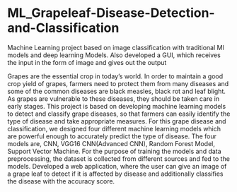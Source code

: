 # ML_Grapeleaf-Disease-Detection-and-Classification
Machine Learning project based on image classification with traditional Ml models and deep learning Models. Also developed a GUI, which receives the input in the form of image and gives out the output

Grapes are the essential crop in today’s
world. In order to maintain a good crop yield of
grapes, farmers need to protect them from many
diseases and some of the common diseases are black
measles, black rot and leaf blight. As grapes are
vulnerable to these diseases, they should be taken
care in early stages. This project is based on
developing machine learning models to detect and
classify grape diseases, so that farmers can easily
identify the type of disease and take appropriate
measures. For this grape disease and classification,
we designed four different machine learning models
which are powerful enough to accurately predict the
type of disease. The four models are, CNN, VGG16
CNN(Advanced CNN), Random Forest Model,
Support Vector Machine. For the purpose of
training the models and data preprocessing, the
dataset is collected from different sources and fed
to the models. 
Developed a web
application, where the user can give an image of a
grape leaf to detect if it is affected by disease and
additionally classifies the disease with the accuracy
score.
